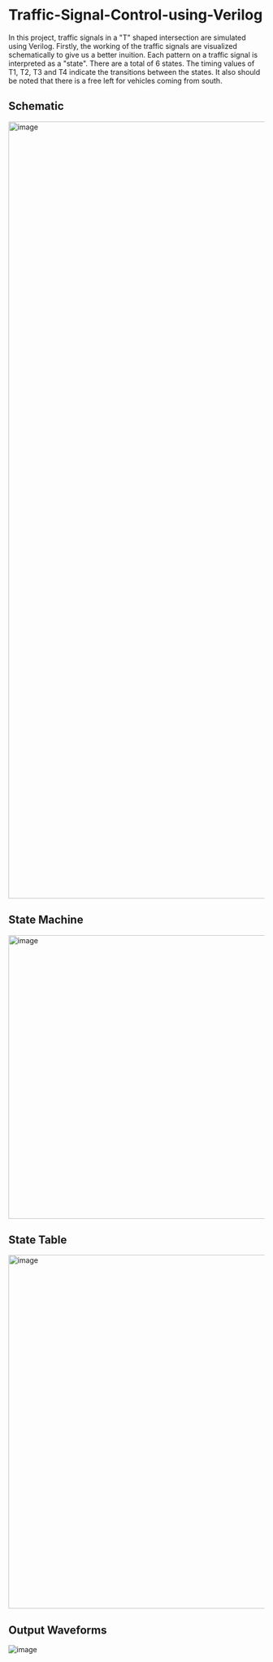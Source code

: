 # Traffic-Signal-Control-using-Verilog

In this project, traffic signals in a "T" shaped intersection are simulated using Verilog. Firstly, the working of the traffic signals are visualized schematically to give us a better inuition. 
Each pattern on a traffic signal is interpreted as a "state". There are a total of 6 states. The timing values of T1, T2, T3 and T4 indicate the transitions between the states. It also should be noted that there is a free left for vehicles coming from south. 

Schematic
-------------------------------------------------------
<img width="1529" alt="image" src="https://github.com/Anurag-Gade/Traffic-Signal-Control-using-Verilog/assets/88252632/811229de-5fad-404c-a876-c69c146688b5">

State Machine
-------------------------------------------------------
<img width="558" alt="image" src="https://github.com/Anurag-Gade/Traffic-Signal-Control-using-Verilog/assets/88252632/b24cd357-0c72-4cd6-9435-ca6cb5049613">

State Table
-------------------------------------------------------
<img width="696" alt="image" src="https://github.com/Anurag-Gade/Traffic-Signal-Control-using-Verilog/assets/88252632/650464d1-f836-4ac9-8a6e-437898e14274">

Output Waveforms
-------------------------------------------------------
![image](https://github.com/Anurag-Gade/Traffic-Signal-Control-using-Verilog/assets/88252632/b9317488-acca-4293-90c0-0cff2f376dd8)
